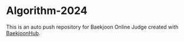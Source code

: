 # Algorithm-2024
This is an auto push repository for Baekjoon Online Judge created with [BaekjoonHub](https://github.com/BaekjoonHub/BaekjoonHub).
